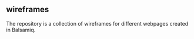 ## wireframes
The repository is a collection of wireframes for different webpages created in Balsamiq.
